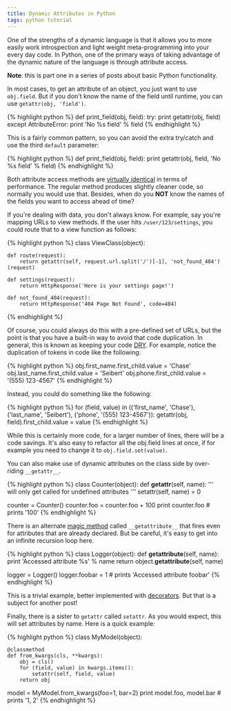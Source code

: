 ```yaml
---
title: Dynamic Attributes in Python
tags: python tutorial
---
```


One of the strengths of a dynamic language is that it allows you to more easily work introspection and light weight meta-programming into your every day code. In Python, one of the primary ways of taking advantage of the dynamic nature of the language is through attribute access.

__Note__: this is part one in a series of posts about basic Python functionality.

In most cases, to get an attribute of an object, you just want to use `obj.field`. But if you don't know the name of the field until runtime, you can use `getattr(obj, 'field')`.

{% highlight python %}
def print_field(obj, field):
    try:
        print getattr(obj, field)
    except AttributeError:
        print 'No %s field' % field
{% endhighlight %}

This is a fairly common pattern, so you can avoid the extra try/catch and use the third `default` parameter:

{% highlight python %}
def print_field(obj, field):
    print getattr(obj, field, 'No %s field' % field)
{% endhighlight %}

Both attribute access methods are [virtually identical](http://stackoverflow.com/questions/2909423/is-it-bad-practice-to-use-pythons-getattr-extensively#answer-2909734) in terms of performance. The regular method produces slightly cleaner code, so normally you would use that. Besides, when do you __NOT__ know the names of the fields you want to access ahead of time?

If you're dealing with data, you don't always know. For example, say you're mapping URLs to view methods. If the user hits `/user/123/settings`, you could route that to a view function as follows:

{% highlight python %}
class ViewClass(object):

    def route(request):
        return getattr(self, request.url.split('/')[-1], 'not_found_404')(request)

    def settings(request):
        return HttpResponse('Here is your settings page!')

    def not_found_404(request):
        return HttpResponse('404 Page Not Found', code=404)
{% endhighlight %}

Of course, you could always do this with a pre-defined set of URLs, but the point is that you have a built-in way to avoid that code duplication. In general, this is known as keeping your code [DRY](http://en.wikipedia.org/wiki/Don't_repeat_yourself). For example, notice the duplication of tokens in code like the following:

{% highlight python %}
obj.first_name.first_child.value = 'Chase'
obj.last_name.first_child.value = 'Seibert'
obj.phone.first_child.value = '(555) 123-4567'
{% endhighlight %}

Instead, you could do something like the following:

{% highlight python %}
for (field, value) in (('first_name', 'Chase'), ('last_name', 'Seibert'), ('phone', '(555) 123-4567')):
    getattr(obj, field).first_child.value = value
{% endhighlight %}

While this is certainly more code, for a larger number of lines, there will be a code savings. It's also easy to refactor all the obj.field lines at once, if for example you need to change it to `obj.field.set(value)`.

You can also make use of dynamic attributes on the class side by over-riding `__getattr__`.

{% highlight python %}
class Counter(object):
    def __getattr__(self, name):
        ''' will only get called for undefined attributes '''
        setattr(self, name) = 0

counter = Counter()
counter.foo = counter.foo + 100
print counter.foo  # prints '100'
{% endhighlight %}

There is an alternate [magic method](http://www.rafekettler.com/magicmethods.html) called `__getattribute__` that fires even for attributes that are already declared. But be careful, it's easy to get into an infinite recursion loop here.

{% highlight python %}
class Logger(object):
    def __getattribute__(self, name):
        print 'Accessed attribute %s' % name
        return object.__getattribute__(self, name)

logger = Logger()
logger.foobar = 1  # prints 'Accessed attribute foobar'
{% endhighlight %}

This is a trivial example, better implemented with [decorators](http://wiki.python.org/moin/PythonDecorators). But that is a subject for another post!

Finally, there is a sister to `getattr` called `setattr`. As you would expect, this will set attributes by name. Here is a quick example:

{% highlight python %}
class MyModel(object):

    @classmethod
    def from_kwargs(cls, **kwargs):
        obj = cls()
        for (field, value) in kwargs.items():
            setattr(self, field, value)
        return obj

model = MyModel.from_kwargs(foo=1, bar=2)
print model.foo, model.bar  # prints '1, 2'
{% endhighlight %}
